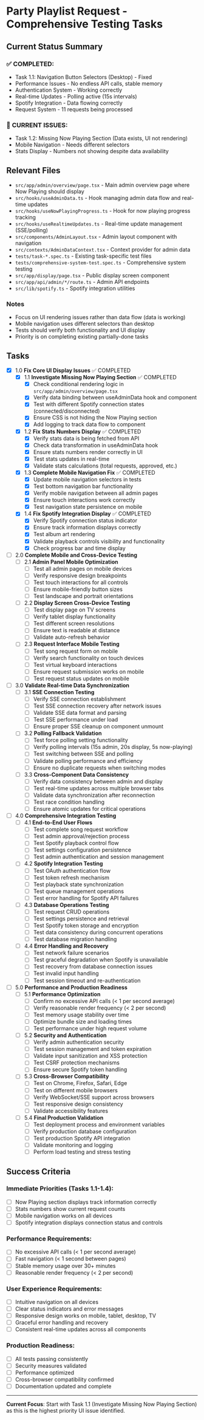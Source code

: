 # Party Playlist Request - Comprehensive Testing Tasks

## Current Status Summary

### ✅ **COMPLETED:**
- Task 1.1: Navigation Button Selectors (Desktop) - Fixed
- Performance Issues - No endless API calls, stable memory
- Authentication System - Working correctly
- Real-time Updates - Polling active (15s intervals)
- Spotify Integration - Data flowing correctly
- Request System - 11 requests being processed

### 🚨 **CURRENT ISSUES:**
- Task 1.2: Missing Now Playing Section (Data exists, UI not rendering)
- Mobile Navigation - Needs different selectors
- Stats Display - Numbers not showing despite data availability

## Relevant Files

- `src/app/admin/overview/page.tsx` - Main admin overview page where Now Playing should display
- `src/hooks/useAdminData.ts` - Hook managing admin data flow and real-time updates
- `src/hooks/useNowPlayingProgress.ts` - Hook for now playing progress tracking
- `src/hooks/useRealtimeUpdates.ts` - Real-time update management (SSE/polling)
- `src/components/AdminLayout.tsx` - Admin layout component with navigation
- `src/contexts/AdminDataContext.tsx` - Context provider for admin data
- `tests/task-*.spec.ts` - Existing task-specific test files
- `tests/comprehensive-system-test.spec.ts` - Comprehensive system testing
- `src/app/display/page.tsx` - Public display screen component
- `src/app/api/admin/*/route.ts` - Admin API endpoints
- `src/lib/spotify.ts` - Spotify integration utilities

### Notes

- Focus on UI rendering issues rather than data flow (data is working)
- Mobile navigation uses different selectors than desktop
- Tests should verify both functionality and UI display
- Priority is on completing existing partially-done tasks

## Tasks

- [x] 1.0 **Fix Core UI Display Issues** ✅ COMPLETED
  - [x] 1.1 **Investigate Missing Now Playing Section** ✅ COMPLETED
    - [x] Check conditional rendering logic in `src/app/admin/overview/page.tsx`
    - [x] Verify data binding between useAdminData hook and component
    - [x] Test with different Spotify connection states (connected/disconnected)
    - [x] Ensure CSS is not hiding the Now Playing section
    - [x] Add logging to track data flow to component
  - [x] 1.2 **Fix Stats Numbers Display** ✅ COMPLETED
    - [x] Verify stats data is being fetched from API
    - [x] Check data transformation in useAdminData hook
    - [x] Ensure stats numbers render correctly in UI
    - [x] Test stats updates in real-time
    - [x] Validate stats calculations (total requests, approved, etc.)
  - [x] 1.3 **Complete Mobile Navigation Fix** ✅ COMPLETED
    - [x] Update mobile navigation selectors in tests
    - [x] Test bottom navigation bar functionality
    - [x] Verify mobile navigation between all admin pages
    - [x] Ensure touch interactions work correctly
    - [x] Test navigation state persistence on mobile
  - [x] 1.4 **Fix Spotify Integration Display** ✅ COMPLETED
    - [x] Verify Spotify connection status indicator
    - [x] Ensure track information displays correctly
    - [x] Test album art rendering
    - [x] Validate playback controls visibility and functionality
    - [x] Check progress bar and time display

- [ ] 2.0 **Complete Mobile and Cross-Device Testing**
  - [ ] 2.1 **Admin Panel Mobile Optimization**
    - [ ] Test all admin pages on mobile devices
    - [ ] Verify responsive design breakpoints
    - [ ] Test touch interactions for all controls
    - [ ] Ensure mobile-friendly button sizes
    - [ ] Test landscape and portrait orientations
  - [ ] 2.2 **Display Screen Cross-Device Testing**
    - [ ] Test display page on TV screens
    - [ ] Verify tablet display functionality
    - [ ] Test different screen resolutions
    - [ ] Ensure text is readable at distance
    - [ ] Validate auto-refresh behavior
  - [ ] 2.3 **Request Interface Mobile Testing**
    - [ ] Test song request form on mobile
    - [ ] Verify search functionality on touch devices
    - [ ] Test virtual keyboard interactions
    - [ ] Ensure request submission works on mobile
    - [ ] Test request status updates on mobile

- [ ] 3.0 **Validate Real-time Data Synchronization**
  - [ ] 3.1 **SSE Connection Testing**
    - [ ] Verify SSE connection establishment
    - [ ] Test SSE connection recovery after network issues
    - [ ] Validate SSE data format and parsing
    - [ ] Test SSE performance under load
    - [ ] Ensure proper SSE cleanup on component unmount
  - [ ] 3.2 **Polling Fallback Validation**
    - [ ] Test force polling setting functionality
    - [ ] Verify polling intervals (15s admin, 20s display, 5s now-playing)
    - [ ] Test switching between SSE and polling
    - [ ] Validate polling performance and efficiency
    - [ ] Ensure no duplicate requests when switching modes
  - [ ] 3.3 **Cross-Component Data Consistency**
    - [ ] Verify data consistency between admin and display
    - [ ] Test real-time updates across multiple browser tabs
    - [ ] Validate data synchronization after reconnection
    - [ ] Test race condition handling
    - [ ] Ensure atomic updates for critical operations

- [ ] 4.0 **Comprehensive Integration Testing**
  - [ ] 4.1 **End-to-End User Flows**
    - [ ] Test complete song request workflow
    - [ ] Test admin approval/rejection process
    - [ ] Test Spotify playback control flow
    - [ ] Test settings configuration persistence
    - [ ] Test admin authentication and session management
  - [ ] 4.2 **Spotify Integration Testing**
    - [ ] Test OAuth authentication flow
    - [ ] Test token refresh mechanism
    - [ ] Test playback state synchronization
    - [ ] Test queue management operations
    - [ ] Test error handling for Spotify API failures
  - [ ] 4.3 **Database Operations Testing**
    - [ ] Test request CRUD operations
    - [ ] Test settings persistence and retrieval
    - [ ] Test Spotify token storage and encryption
    - [ ] Test data consistency during concurrent operations
    - [ ] Test database migration handling
  - [ ] 4.4 **Error Handling and Recovery**
    - [ ] Test network failure scenarios
    - [ ] Test graceful degradation when Spotify is unavailable
    - [ ] Test recovery from database connection issues
    - [ ] Test invalid input handling
    - [ ] Test session timeout and re-authentication

- [ ] 5.0 **Performance and Production Readiness**
  - [ ] 5.1 **Performance Optimization**
    - [ ] Confirm no excessive API calls (< 1 per second average)
    - [ ] Verify reasonable render frequency (< 2 per second)
    - [ ] Test memory usage stability over time
    - [ ] Optimize bundle size and loading times
    - [ ] Test performance under high request volume
  - [ ] 5.2 **Security and Authentication**
    - [ ] Verify admin authentication security
    - [ ] Test session management and token expiration
    - [ ] Validate input sanitization and XSS protection
    - [ ] Test CSRF protection mechanisms
    - [ ] Ensure secure Spotify token handling
  - [ ] 5.3 **Cross-Browser Compatibility**
    - [ ] Test on Chrome, Firefox, Safari, Edge
    - [ ] Test on different mobile browsers
    - [ ] Verify WebSocket/SSE support across browsers
    - [ ] Test responsive design consistency
    - [ ] Validate accessibility features
  - [ ] 5.4 **Final Production Validation**
    - [ ] Test deployment process and environment variables
    - [ ] Verify production database configuration
    - [ ] Test production Spotify API integration
    - [ ] Validate monitoring and logging
    - [ ] Perform load testing and stress testing

## Success Criteria

### **Immediate Priorities (Tasks 1.1-1.4):**
- [ ] Now Playing section displays track information correctly
- [ ] Stats numbers show current request counts
- [ ] Mobile navigation works on all devices
- [ ] Spotify integration displays connection status and controls

### **Performance Requirements:**
- [ ] No excessive API calls (< 1 per second average)
- [ ] Fast navigation (< 1 second between pages)
- [ ] Stable memory usage over 30+ minutes
- [ ] Reasonable render frequency (< 2 per second)

### **User Experience Requirements:**
- [ ] Intuitive navigation on all devices
- [ ] Clear status indicators and error messages
- [ ] Responsive design works on mobile, tablet, desktop, TV
- [ ] Graceful error handling and recovery
- [ ] Consistent real-time updates across all components

### **Production Readiness:**
- [ ] All tests passing consistently
- [ ] Security measures validated
- [ ] Performance optimized
- [ ] Cross-browser compatibility confirmed
- [ ] Documentation updated and complete

---

**Current Focus**: Start with Task 1.1 (Investigate Missing Now Playing Section) as this is the highest priority UI issue identified.
